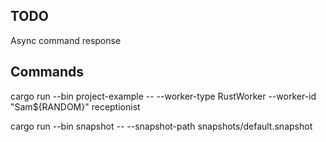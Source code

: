 
## TODO

Async command response


## Commands

cargo run --bin project-example -- --worker-type RustWorker --worker-id "Sam${RANDOM}" receptionist

cargo run --bin snapshot -- --snapshot-path snapshots/default.snapshot